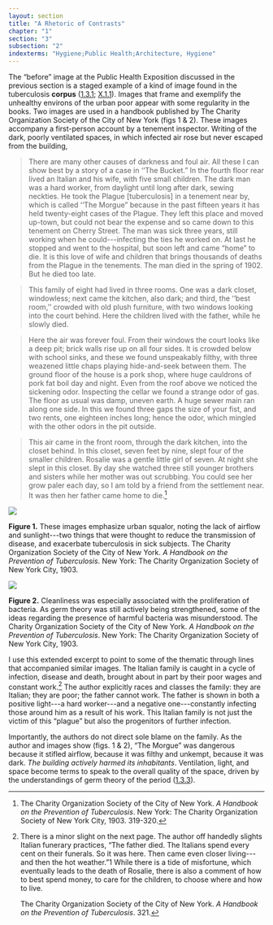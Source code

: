 ```yaml
---
layout: section
title: "A Rhetoric of Contrasts"
chapter: "1"
section: "3"
subsection: "2"
indexterms: "Hygiene;Public Health;Architecture, Hygiene"
---
```


The “before” image at the Public Health Exposition discussed in the previous section is a staged example of a kind of image found in the tuberculosis <span data-tooltip aria-haspopup="true" class="has-tip" data-disable-hover="false" tabindex="1" title="A corpus refers to a collection of texts used for computational analysis."><b>corpus</b></span> (<a href="{{ site.baseurl }}/dissertation/1_3_1}}">1.3.1</a>; <a href="{{ site.baseurl }}/dissertation/X_1_1}}">X.1.1</a>). Images that frame and exemplify the unhealthy environs of the urban poor appear with some regularity in the books. Two images are used in a handbook published by The Charity Organization Society of the City of New York (figs 1 & 2). These images accompany a first-person account by a tenement inspector. Writing of the dark, poorly ventilated spaces, in which infected air rose but never escaped from the building, 

>There are many other causes of darkness and foul air. All these I can show best by a story of a case in ‘‘The Bucket.” In the fourth floor rear lived <span class="opaque-lines">an Italian and his wife, with five small children. The dark man was a hard worker, from daylight until long after dark, sewing neckties.</span> He took the Plague [tuberculosis] in a tenement near by, which is called ‘‘The Morgue” because in the past fifteen years it has held twenty-eight cases of the Plague. <span class="opaque-lines">They left this place and moved up-town, but could not bear the expense and so came down to this tenement on Cherry Street. The man was sick three years, still working when he could---infecting the ties he worked on. At last he stopped and went to the hospital, but soon left and came “home” to die.</span> It is this love of wife and children that brings thousands of deaths from the Plague in the tenements. <span class="opaque-lines">The man died in the spring of 1902. But he died too late.</span>

><span class="opaque-lines">This family of eight</span> had lived in three rooms. One was a dark closet, windowless; next came the kitchen, also dark; and third, the ‘‘best room,’’ crowded with old plush furniture, with two windows looking into the court behind. <span class="opaque-lines">Here the children lived with the father, while he slowly died.</span>

>Here the air was forever foul. From their windows the court looks like a deep pit; brick walls rise up on all four sides. It is crowded below with school sinks, and these we found unspeakably filthy, <span class="opaque-lines">with three weazened little chaps playing hide-and-seek between them.</span> The ground floor of the house is a pork shop, where huge cauldrons of pork fat boil day and night. Even from the roof above we noticed the sickening odor. Inspecting the cellar we found a strange odor of gas. The floor as usual was damp, uneven earth. A huge sewer main ran along one side. In this we found three gaps the size of your fist, and two rents, one eighteen inches long; hence the odor, which mingled with the other odors in the pit outside.

>This air came in the front room, through the dark kitchen, into the closet behind. <span class="opaque-lines">In this closet, seven feet by nine, slept four of the smaller children. <span class="partial-lines">Rosalie was a gentle little girl of seven.</span> At night she slept in this closet. By day she watched three still younger brothers and sisters while her mother was out scrubbing. You could see her grow paler each day, so I am told by a friend from the settlement near.<span class="partial-lines"> It was then her father came home to die.[^fn1]</span></span>

<img id="CharityOrganiza_AHandbookonthePreventiono_1903_352" src="{{ site.baseurl }}/assets/img/CharityOrganiza_AHandbookonthePreventiono_1903_352.jpg">

**Figure 1.** These images emphasize urban squalor, noting the lack of airflow and sunlight---two things that were thought to reduce the transmission of disease, and exacerbate tuberculosis in sick subjects. The Charity Organization Society of the City of New York. *A Handbook on the Prevention of Tuberculosis*. New York: The Charity Organization Society of New York City, 1903.

<div class="card float-right half-width-image"><img id="CharityOrganiza_AHandbookonthePreventiono_1903_350" src="{{ site.baseurl }}/assets/img/CharityOrganiza_AHandbookonthePreventiono_1903_350.jpg">

**Figure 2.** Cleanliness was especially associated with the proliferation of bacteria. As germ theory was still actively being strengthened, some of the ideas regarding the presence of harmful bacteria was misunderstood. The Charity Organization Society of the City of New York. *A Handbook on the Prevention of Tuberculosis*. New York: The Charity Organization Society of New York City, 1903.

</div>

I use this extended excerpt to point to some of the thematic through lines that accompanied similar images. <span class="opaque-lines">The Italian family is caught in a cycle of infection, disease and death, brought about in part by their poor wages and constant work.[^fn2]</span> The author explicitly races and classes the family: <span class="opaque-lines">they are Italian; they are poor; the father cannot work.</span> The father is shown in both a positive light---a hard worker---and a negative one---constantly infecting those around him as a result of his work. This Italian family is not just the victim of this “plague” but also the progenitors of further infection.

Importantly, the authors do not direct sole blame on the family. As the author and images show (figs. 1 & 2), “The Morgue” was dangerous because it stifled airflow, because it was filthy and unkempt, because it was dark. *The building actively harmed its inhabitants*. Ventilation, light, and space become terms to speak to the overall quality of the space, driven by the understandings of germ theory of the period (<a href="{{ site.baseurl }}/dissertation/1_3_3}}">1.3.3</a>).

	

[^fn1]: The Charity Organization Society of the City of New York. *A Handbook on the Prevention of Tuberculosis*. New York: The Charity Organization Society of New York City, 1903. 319-320.

[^fn2]: There is a minor slight on the next page. The author off handedly slights Italian funerary practices, “<span class="opaque-lines">The father died</span>. The Italians spend every cent on their funerals. So it was here. Then came even closer living---and then the hot weather.”⁠1 While there is a tide of misfortune, <span class="opaque-lines">which eventually leads to the death of <span class="partial-lines">Rosalie</span></span>, there is also a comment of how to best spend money, to care for the children, to choose where and how to live. 
	
	The Charity Organization Society of the City of New York. *A Handbook on the Prevention of Tuberculosis*. 321.